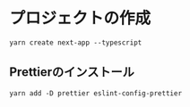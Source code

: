 # プロジェクトの作成

`yarn create next-app --typescript`

## Prettierのインストール

`yarn add -D prettier eslint-config-prettier`